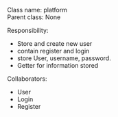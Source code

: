 Class name: platform\
Parent class: None

Responsibility:
* Store and create new user
* contain register and login
* store User, username, password.
* Getter for information stored

Collaborators:
* User
* Login
* Register

